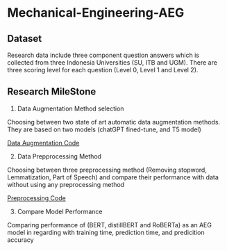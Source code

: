 # Mechanical-Engineering-AEG

## Dataset

Research data include three component question answers which is collected from three Indonesia Universities (SU, ITB and UGM). There are three scoring level for each question (Level 0, Level 1 and Level 2).

## Research MileStone

1. Data Augmentation Method selection

Choosing between two state of art automatic data augmentation methods. They are based on two models (chatGPT fined-tune, and T5 model)

<a href="./AEG/Question_1_1/Data_Augmentation_Selection/">Data Augmentation Code</a>

2. Data Prepprocessing Method

Choosing between three preprocessing method (Removing stopword, Lemmatization, Part of Speech) and compare their performance with data without using any preprocessing method

<a href="./AEG/Question_1_1/Preprocessing_Selection/">Preprocessing Code</a>

3. Compare Model Performance

Comparing performance of (BERT, distillBERT and RoBERTa) as an AEG model in regarding with training time, prediction time, and predicition accuracy
